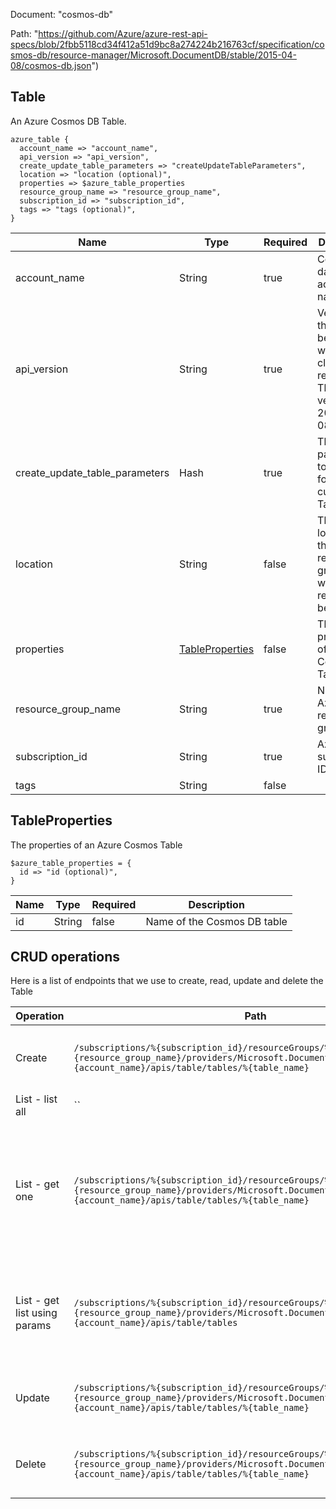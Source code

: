 Document: "cosmos-db"


Path: "https://github.com/Azure/azure-rest-api-specs/blob/2fbb5118cd34f412a51d9bc8a274224b216763cf/specification/cosmos-db/resource-manager/Microsoft.DocumentDB/stable/2015-04-08/cosmos-db.json")

## Table

An Azure Cosmos DB Table.

```puppet
azure_table {
  account_name => "account_name",
  api_version => "api_version",
  create_update_table_parameters => "createUpdateTableParameters",
  location => "location (optional)",
  properties => $azure_table_properties
  resource_group_name => "resource_group_name",
  subscription_id => "subscription_id",
  tags => "tags (optional)",
}
```

| Name        | Type           | Required       | Description       |
| ------------- | ------------- | ------------- | ------------- |
|account_name | String | true | Cosmos DB database account name. |
|api_version | String | true | Version of the API to be used with the client request. The current version is 2015-04-08. |
|create_update_table_parameters | Hash | true | The parameters to provide for the current Table. |
|location | String | false | The location of the resource group to which the resource belongs. |
|properties | [TableProperties](#tableproperties) | false | The properties of an Azure Cosmos DB Table |
|resource_group_name | String | true | Name of an Azure resource group. |
|subscription_id | String | true | Azure subscription ID. |
|tags | String | false |  |
        
## TableProperties

The properties of an Azure Cosmos Table

```puppet
$azure_table_properties = {
  id => "id (optional)",
}
```

| Name        | Type           | Required       | Description       |
| ------------- | ------------- | ------------- | ------------- |
|id | String | false | Name of the Cosmos DB table |



## CRUD operations

Here is a list of endpoints that we use to create, read, update and delete the Table

| Operation | Path | Verb | Description | OperationID |
| ------------- | ------------- | ------------- | ------------- | ------------- |
|Create|`/subscriptions/%{subscription_id}/resourceGroups/%{resource_group_name}/providers/Microsoft.DocumentDB/databaseAccounts/%{account_name}/apis/table/tables/%{table_name}`|Put|Create or update an Azure Cosmos DB Table|DatabaseAccounts_CreateUpdateTable|
|List - list all|``||||
|List - get one|`/subscriptions/%{subscription_id}/resourceGroups/%{resource_group_name}/providers/Microsoft.DocumentDB/databaseAccounts/%{account_name}/apis/table/tables/%{table_name}`|Get|Gets the Tables under an existing Azure Cosmos DB database account with the provided name.|DatabaseAccounts_GetTable|
|List - get list using params|`/subscriptions/%{subscription_id}/resourceGroups/%{resource_group_name}/providers/Microsoft.DocumentDB/databaseAccounts/%{account_name}/apis/table/tables`|Get|Lists the Tables under an existing Azure Cosmos DB database account.|DatabaseAccounts_ListTables|
|Update|`/subscriptions/%{subscription_id}/resourceGroups/%{resource_group_name}/providers/Microsoft.DocumentDB/databaseAccounts/%{account_name}/apis/table/tables/%{table_name}`|Put|Create or update an Azure Cosmos DB Table|DatabaseAccounts_CreateUpdateTable|
|Delete|`/subscriptions/%{subscription_id}/resourceGroups/%{resource_group_name}/providers/Microsoft.DocumentDB/databaseAccounts/%{account_name}/apis/table/tables/%{table_name}`|Delete|Deletes an existing Azure Cosmos DB Table.|DatabaseAccounts_DeleteTable|
